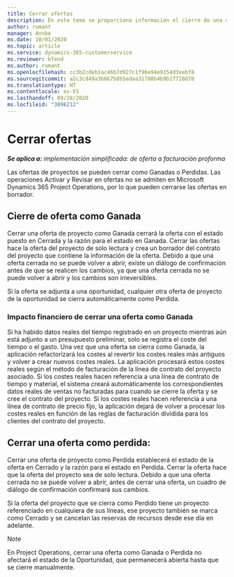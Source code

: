 ```yaml
---
title: Cerrar ofertas
description: En este tema se proporciona información el cierre de una oferta en Project Operations.
author: rumant
manager: Annbe
ms.date: 10/01/2020
ms.topic: article
ms.service: dynamics-365-customerservice
ms.reviewer: kfend
ms.author: rumant
ms.openlocfilehash: cc3b2cdeb1ac46b7d927c1f96e94e9154d3eebf8
ms.sourcegitcommit: a2c3cd49a3b667b8b5edaa31788b4b9b1f728d78
ms.translationtype: HT
ms.contentlocale: es-ES
ms.lasthandoff: 09/28/2020
ms.locfileid: "3896212"
---
```

# <a name="close-quotes"></a>Cerrar ofertas 

_**Se aplica a:** implementación simplificada: de oferta a facturación proforma_

Las ofertas de proyectos se pueden cerrar como Ganadas o Perdidas. Las operaciones Activar y Revisar en ofertas no se admiten en Microsoft Dynamics 365 Project Operations, por lo que pueden cerrarse las ofertas en borrador.

## <a name="close-a-quote-as-won"></a>Cierre de oferta como Ganada

Cerrar una oferta de proyecto como Ganada cerrará la oferta con el estado puesto en Cerrada y la razón para el estado en Ganada. Cerrar las ofertas hace la oferta del proyecto de solo lectura y crea un borrador del contrato del proyecto que contiene la información de la oferta. Debido a que una oferta cerrada no se puede volver a abrir, existe un diálogo de confirmación antes de que se realicen los cambios, ya que una oferta cerrada no se puede volver a abrir y los cambios son irreversibles.

Si la oferta se adjunta a una oportunidad, cualquier otra oferta de proyecto de la oportunidad se cierra automáticamente como Perdida.

### <a name="financial-impact-of-closing-a-quote-as-won"></a>Impacto financiero de cerrar una oferta como Ganada

Si ha habido datos reales del tiempo registrado en un proyecto mientras aún está adjunto a un presupuesto preliminar, solo se registra el coste del tiempo o el gasto. Una vez que una oferta se cierra como Ganada, la aplicación refactorizará los costes al revertir los costes reales más antiguos y volver a crear nuevos costes reales. La aplicación procesará estos costes reales según el método de facturación de la línea de contrato del proyecto asociado. Si los costes reales hacen referencia a una línea de contrato de tiempo y material, el sistema creará automáticamente los correspondientes datos reales de ventas no facturadas para cuando se cierre la oferta y se cree el contrato del proyecto. Si los costes reales hacen referencia a una línea de contrato de precio fijo, la aplicación dejará de volver a procesar los costes reales en función de las reglas de facturación dividida para los clientes del contrato del proyecto.

## <a name="closing-a-quote-as-lost"></a>Cerrar una oferta como perdida:

Cerrar una oferta de proyecto como Perdida establecerá el estado de la oferta en Cerrado y la razón para el estado en Perdida. Cerrar la oferta hace que la oferta del proyecto sea de solo lectura. Debido a que una oferta cerrada no se puede volver a abrir, antes de cerrar una oferta, un cuadro de diálogo de confirmación confirmará sus cambios.

Si la oferta del proyecto que se cierra como Perdido tiene un proyecto referenciado en cualquiera de sus líneas, ese proyecto también se marca como Cerrado y se cancelan las reservas de recursos desde ese día en adelante.

> [!NOTE]
> En Project Operations, cerrar una oferta como Ganada o Perdida no afectará el estado de la Oportunidad, que permanecerá abierta hasta que se cierre manualmente.
